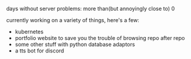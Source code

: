 days without server problems: more than(but annoyingly close to) 0

currently working on a variety of things, here's a few:

* kubernetes
* portfolio website to save you the trouble of browsing repo after repo
* some other stuff with python database adaptors
* a tts bot for discord